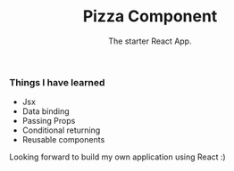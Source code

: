 <header>
<h1>Pizza Component</h1>
<p>The starter React App.</p> 
</header>

<h3>Things I have learned</h3>
<div>
  <ul>
    <li>Jsx</li>
    <li>Data binding</li>
    <li>Passing Props</li>
    <li>Conditional returning</li>
    <li>Reusable components</li>
  </ul>
</div>

<footer>
  <p>
    Looking forward to build my own application using React :)
  </p>
</footer>
